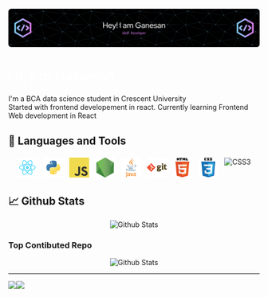 ![Header](./github-header-image.png)

<h1 style="color:white">Hi, I'm Ganesan.</h1>
I'm a BCA data science student in Crescent University<br>
Started with frontend developement in react.
Currently learning Frontend Web development in React

## 🧰 Languages and Tools 
<p align="center">
<img src="https://raw.githubusercontent.com/github/explore/80688e429a7d4ef2fca1e82350fe8e3517d3494d/topics/react/react.png" alt="Git" height="40" style="vertical-align:top; margin:4px">
<img src="https://raw.githubusercontent.com/github/explore/80688e429a7d4ef2fca1e82350fe8e3517d3494d/topics/python/python.png" alt="Python" height="40" style="vertical-align:top; margin:4px">
<img src="https://raw.githubusercontent.com/github/explore/80688e429a7d4ef2fca1e82350fe8e3517d3494d/topics/javascript/javascript.png" alt="Javascript" height="40" style="vertical-align:top; margin:4px">
<img src="https://raw.githubusercontent.com/github/explore/80688e429a7d4ef2fca1e82350fe8e3517d3494d/topics/nodejs/nodejs.png" alt="Node.js" height="40" style="vertical-align:top; margin:4px">
<img src="https://raw.githubusercontent.com/github/explore/80688e429a7d4ef2fca1e82350fe8e3517d3494d/topics/java/java.png" alt="Java" height="40" style="vertical-align:top; margin:4px">
<img src="https://raw.githubusercontent.com/github/explore/80688e429a7d4ef2fca1e82350fe8e3517d3494d/topics/git/git.png" alt="Git" height="40" style="vertical-align:top; margin:4px">
<img src="https://raw.githubusercontent.com/devicons/devicon/master/icons/html5/html5-original-wordmark.svg" alt="HTML5" height="40" style="vertical-align:top; margin:4px">
<img src="https://raw.githubusercontent.com/devicons/devicon/master/icons/css3/css3-original-wordmark.svg" alt="CSS3" height="40" style="vertical-align:top; margin:4px">
<img src="https://camo.githubusercontent.com/bbb327d6ba7708520eaafd13396fed64d73bf5df5c4cdd0ba03cf0843f7a9340/68747470733a2f2f7777772e766563746f726c6f676f2e7a6f6e652f6c6f676f732f676e755f626173682f676e755f626173682d69636f6e2e737667" alt="CSS3" height="40" style="vertical-align:top; margin:4px">
</p>

## 📈 Github Stats 
<p align="center">
   <img src="https://github-readme-stats.vercel.app/api/top-langs/?username=ganesan06&theme=dark&hide_border=false&include_all_commits=true&count_private=true&langs_count=8&layout=compact" alt="Github Stats" width="400">
</p>

### Top Contibuted Repo
<p align="center">
   <img src="https://github-contributor-stats.vercel.app/api?username=ganesan06&limit=8&theme=dark&combine_all_yearly_contributions=true&layout=compact" alt="Github Stats" width="400">
</p>
<hr>
<p align="center" style="display:flex;gap:5;">
   <a href="https://twitter.com/iamGanesan6"><img src="https://raw.githubusercontent.com/dheereshagrwal/colored-icons/ba0f2cbb8690addd525c73d340cc8e46044ee604/icons/twitter/twitter-rounded-square.svg" height="30" style="vertical-align:top;"></a>
   <a href="https://www.linkedin.com/in/ganesan-p-1b36a6275/"><img src="https://raw.githubusercontent.com/dheereshagrwal/colored-icons/master/icons/linkedin/linkedin.svg" height="30" style="vertical-align:top;"></a>
</p>
